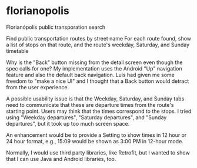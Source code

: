 florianopolis
=============

Florianópolis public transporation search

Find public transportation routes by street name
For each route found, show a list of stops on that route, and the route's weekday, Saturday, and Sunday timetable

Why is the "Back" button missing from the detail screen even though the spec calls for one?
My implementation uses the Android "Up" navigation feature and also the default back navigation.
Luis had given me some freedom to "make a nice UI" and I thought that a Back button would detract from the user experience.

A possible usability issue is that the Weekday, Saturday, and Sunday tabs need to communicate that these are departure times from the route's starting point.  Users may think that the times correspond to the stops.  I tried using "Weekday departures", "Saturday departures", and "Sunday departures", but it took up too much screen space. 

An enhancement would be to provide a Setting to show times in 12 hour or 24 hour format, e.g., 15:09 would be shown as 3:00 PM in 12-hour mode.

Normally, I would use third party libraries, like Retrofit, but I wanted to show that I can use Java and Android libraries, too.




